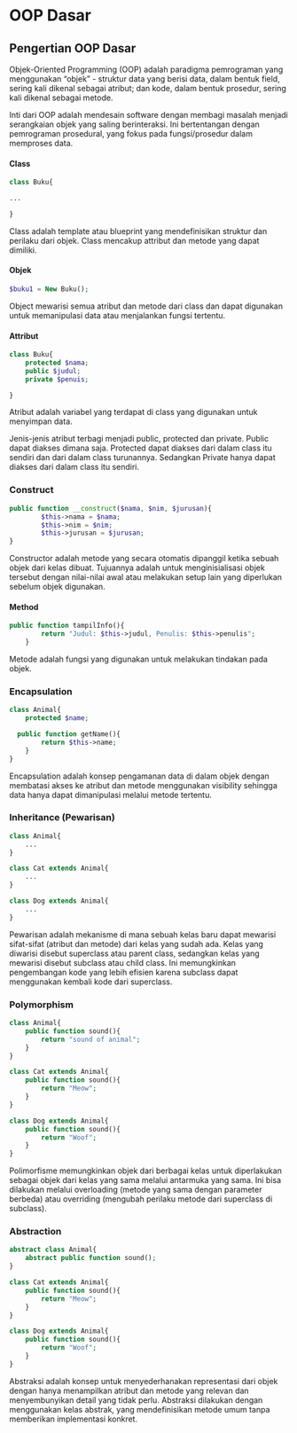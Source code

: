 # OOP Dasar

## Pengertian OOP Dasar
Objek-Oriented Programming (OOP) adalah paradigma pemrograman yang menggunakan “objek” - struktur data yang berisi data, dalam bentuk field, sering kali dikenal sebagai atribut; dan kode, dalam bentuk prosedur, sering kali dikenal sebagai metode.

Inti dari OOP adalah mendesain software dengan membagi masalah menjadi serangkaian objek yang saling berinteraksi. Ini bertentangan dengan pemrograman prosedural, yang fokus pada fungsi/prosedur dalam memproses data.

#### Class
```php
class Buku{

...

}
```
Class adalah template atau blueprint yang mendefinisikan struktur dan perilaku dari objek. Class mencakup attribut dan metode yang dapat dimiliki.

#### Objek
```php
$buku1 = New Buku();
```
Object mewarisi semua atribut dan metode dari class dan dapat digunakan untuk memanipulasi data atau menjalankan fungsi tertentu.

#### Attribut
```php
class Buku{
    protected $nama;
    public $judul;
    private $penuis;

}
```
Atribut adalah variabel yang terdapat di class yang digunakan untuk menyimpan data.

Jenis-jenis atribut terbagi menjadi public, protected dan private. Public dapat diakses dimana saja. Protected dapat diakses dari dalam class itu sendiri dan dari dalam class turunannya. Sedangkan Private hanya dapat diakses dari dalam class itu sendiri.

### Construct
```php
public function __construct($nama, $nim, $jurusan){
        $this->nama = $nama;       
        $this->nim = $nim;         
        $this->jurusan = $jurusan; 
}
```
Constructor adalah metode yang secara otomatis dipanggil ketika sebuah objek dari kelas dibuat. Tujuannya adalah untuk menginisialisasi objek tersebut dengan nilai-nilai awal atau melakukan setup lain yang diperlukan sebelum objek digunakan.

#### Method
```php
public function tampilInfo(){
        return "Judul: $this->judul, Penulis: $this->penulis";
    }
```
Metode adalah fungsi yang digunakan untuk melakukan tindakan pada objek.

### Encapsulation
```php
class Animal{
    protected $name;

  public function getName(){
        return $this->name;
    }
}
```
Encapsulation adalah konsep pengamanan data di dalam objek dengan membatasi akses ke atribut dan metode menggunakan visibility sehingga data hanya dapat dimanipulasi melalui metode tertentu.

### Inheritance (Pewarisan)
```php
class Animal{
    ...
}

class Cat extends Animal{
    ...
}

class Dog extends Animal{
    ...
}
```
Pewarisan adalah mekanisme di mana sebuah kelas baru dapat mewarisi sifat-sifat (atribut dan metode) dari kelas yang sudah ada. Kelas yang diwarisi disebut superclass atau parent class, sedangkan kelas yang mewarisi disebut subclass atau child class. Ini memungkinkan pengembangan kode yang lebih efisien karena subclass dapat menggunakan kembali kode dari superclass.

### Polymorphism
```php
class Animal{
    public function sound(){
        return "sound of animal";
    }
}

class Cat extends Animal{
    public function sound(){
        return "Meow";
    }
}

class Dog extends Animal{
    public function sound(){
        return "Woof";
    }
}
```
Polimorfisme memungkinkan objek dari berbagai kelas untuk diperlakukan sebagai objek dari kelas yang sama melalui antarmuka yang sama. Ini bisa dilakukan melalui overloading (metode yang sama dengan parameter berbeda) atau overriding (mengubah perilaku metode dari superclass di subclass).

### Abstraction
```php
abstract class Animal{
    abstract public function sound();
}

class Cat extends Animal{
    public function sound(){
        return "Meow";
    }
}

class Dog extends Animal{
    public function sound(){
        return "Woof";
    }
}
```
Abstraksi adalah konsep untuk menyederhanakan representasi dari objek dengan hanya menampilkan atribut dan metode yang relevan dan menyembunyikan detail yang tidak perlu. Abstraksi dilakukan dengan menggunakan kelas abstrak, yang mendefinisikan metode umum tanpa memberikan implementasi konkret.


